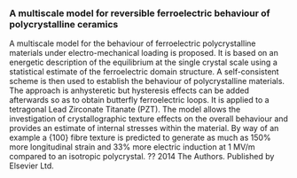 ### A multiscale model for reversible ferroelectric behaviour of polycrystalline ceramics
A multiscale model for the behaviour of ferroelectric polycrystalline materials under electro-mechanical loading is proposed. It is based on an energetic description of the equilibrium at the single crystal scale using a statistical estimate of the ferroelectric domain structure. A self-consistent scheme is then used to establish the behaviour of polycrystalline materials. The approach is anhysteretic but hysteresis effects can be added afterwards so as to obtain butterfly ferroelectric loops. It is applied to a tetragonal Lead Zirconate Titanate (PZT). The model allows the investigation of crystallographic texture effects on the overall behaviour and provides an estimate of internal stresses within the material. By way of an example a {100} fibre texture is predicted to generate as much as 150% more longitudinal strain and 33% more electric induction at 1 MV/m compared to an isotropic polycrystal. ?? 2014 The Authors. Published by Elsevier Ltd.
<br /> 
<br /> 
<br /> 
<br /> 








